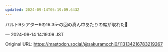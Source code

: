 ```yaml
---
updated: 2024-09-14T05:19:09.643Z
---
```


<p>バルト9シアター9の16:35-の回の真ん中あたりの席が取れた🙂</p>

&mdash; 2024-09-14 14:19:09 JST

Original URL: https://mastodon.social/@sakuramochi0/113134216783219267
